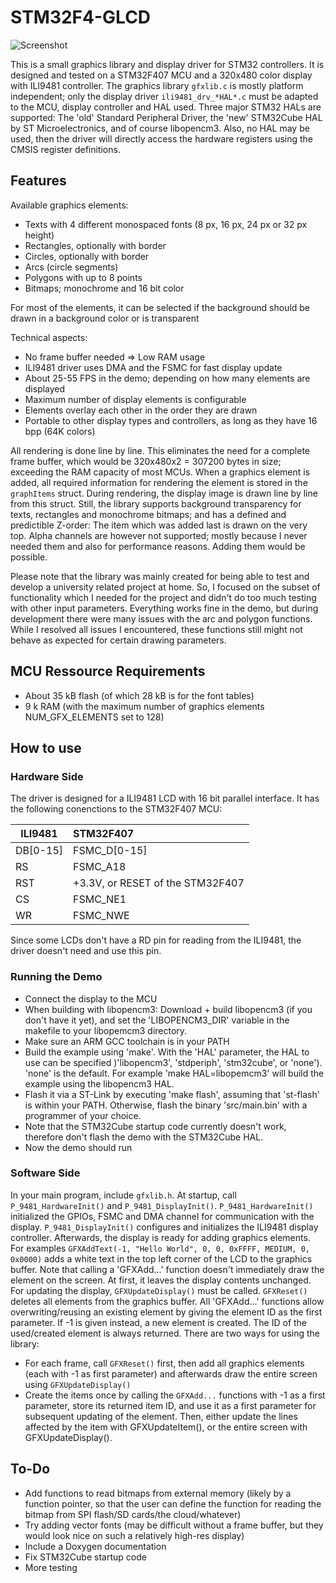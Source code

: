 # STM32F4-GLCD

![Screenshot](https://github.com/mfrejek/stm32f4-glcd/screen.jpg "Screenshot of demo with text only")

This is a small graphics library and display driver for STM32 controllers. It is designed and tested on a STM32F407 MCU and a 320x480 color display with ILI9481 controller.
The graphics library `gfxlib.c` is mostly platform independent; only the display driver `ili9481_drv_*HAL*.c` must be adapted to the MCU, display controller and HAL used. 
Three major STM32 HALs are supported: The 'old' Standard Peripheral Driver, the 'new' STM32Cube HAL by ST Microelectronics, and of course libopencm3. Also, no HAL may be used, then the driver will directly access the hardware registers using the CMSIS register definitions.

## Features

Available graphics elements:

* Texts with 4 different monospaced fonts (8 px, 16 px, 24 px or 32 px height)
* Rectangles, optionally with border
* Circles, optionally with border
* Arcs (circle segments)
* Polygons with up to 8 points
* Bitmaps; monochrome and 16 bit color

For most of the elements, it can be selected if the background should be drawn in a background color or is transparent

Technical aspects:

* No frame buffer needed => Low RAM usage
* ILI9481 driver uses DMA and the FSMC for fast display update
* About 25-55 FPS in the demo; depending on how many elements are displayed
* Maximum number of display elements is configurable
* Elements overlay each other in the order they are drawn
* Portable to other display types and controllers, as long as they have 16 bpp (64K colors)

All rendering is done line by line. This eliminates the need for a complete frame buffer, which would be 320x480x2 = 307200 bytes in size; exceeding the RAM capacity of most MCUs.
When a graphics element is added, all required information for rendering the element is stored in the `graphItems` struct. During rendering, the display image is drawn line by line from this struct.
Still, the library supports background transparency for texts, rectangles and monochrome bitmaps; and has a defined and predictible Z-order: The item which was added last is drawn on the very top.
Alpha channels are however not supported; mostly because I never needed them and also for performance reasons. Adding them would be possible.

Please note that the library was mainly created for being able to test and develop a university related project at home.
So, I focused on the subset of functionality which I needed for the project and didn't do too much testing with other input parameters.
Everything works fine in the demo, but during development there were many issues with the arc and polygon functions.
While I resolved all issues I encountered, these functions still might not behave as expected for certain drawing parameters.

## MCU Ressource Requirements

* About 35 kB flash (of which 28 kB is for the font tables)
* 9 k RAM (with the maximum number of graphics elements NUM_GFX_ELEMENTS set to 128)

## How to use

### Hardware Side

The driver is designed for a ILI9481 LCD with 16 bit parallel interface.
It has the following conenctions to the STM32F407 MCU:

| ILI9481 | STM32F407 |
| ---------|:---------- |
| DB[0-15] | FSMC_D[0-15] |
| RS | FSMC_A18 |
| RST | +3.3V, or RESET of the STM32F407 |
| CS | FSMC_NE1 |
| WR | FSMC_NWE |

Since some LCDs don't have a RD pin for reading from the ILI9481, the driver doesn't need and use this pin.

### Running the Demo
* Connect the display to the MCU
* When building with libopencm3: Download + build libopencm3 (if you don't have it yet), and set the 'LIBOPENCM3_DIR' variable in the makefile to your libopemcm3 directory.
* Make sure an ARM GCC toolchain is in your PATH
* Build the example using 'make'. With the 'HAL' parameter, the HAL to use can be specified )'libopencm3', 'stdperiph', 'stm32cube', or 'none'). 'none' is the default. For example 'make HAL=libopemcm3' will build the example using the libopencm3 HAL.
* Flash it via a ST-Link by executing 'make flash', assuming that 'st-flash' is within your PATH. Otherwise, flash the binary 'src/main.bin' with a programmer of your choice.
* Note that the STM32Cube startup code currently doesn't work, therefore don't flash the demo with the STM32Cube HAL. 
* Now the demo should run

### Software Side

In your main program, include `gfxlib.h`. At startup, call `P_9481_HardwareInit()` and `P_9481_DisplayInit()`.
`P_9481_HardwareInit()` initialized the GPIOs, FSMC and DMA channel for communication with the display.
`P_9481_DisplayInit()` configures and initializes the ILI9481 display controller. Afterwards, the display is ready for adding graphics elements.
For examples
`GFXAddText(-1, "Hello World", 0, 0, 0xFFFF, MEDIUM, 0, 0x0000)`
adds a white text in the top left corner of the LCD to the graphics buffer.
Note that calling a 'GFXAdd...' function doesn't immediately draw the element on the screen. At first, it leaves the display contents unchanged.
For updating the display, `GFXUpdateDisplay()` must be called.
`GFXReset()` deletes all elements from the graphics buffer.
All 'GFXAdd...' functions allow overwriting/reusing an existing element by giving the element ID as the first parameter. If -1 is given instead, a new element is created. The ID of the used/created element is always returned.
There are two ways for using the library:
* For each frame, call `GFXReset()` first, then add all graphics elements (each with -1 as first parameter) and afterwards draw the entire screen using `GFXUpdateDisplay()`
* Create the items once by calling the `GFXAdd...` functions with -1 as a first parameter, store its returned item ID, and use it as a first parameter for subsequent updating of the element. Then, either update the lines affected by the item with GFXUpdateItem(), or the entire screen with GFXUpdateDisplay().


## To-Do
* Add functions to read bitmaps from external memory (likely by a function pointer, so that the user can define the function for reading the bitmap from SPI flash/SD cards/the cloud/whatever)
* Try adding vector fonts (may be difficult without a frame buffer, but they would look nice on such a relatively high-res display)
* Include a Doxygen documentation
* Fix STM32Cube startup code
* More testing
